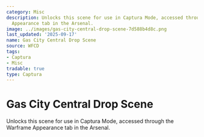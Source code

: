 ```yaml
---
category: Misc
description: Unlocks this scene for use in Captura Mode, accessed through the Warframe
  Appearance tab in the Arsenal.
image: ../images/gas-city-central-drop-scene-7d588b4d8c.png
last_updated: '2025-09-17'
name: Gas City Central Drop Scene
source: WFCD
tags:
- Captura
- Misc
tradable: true
type: Captura
---
```


# Gas City Central Drop Scene

Unlocks this scene for use in Captura Mode, accessed through the Warframe Appearance tab in the Arsenal.


